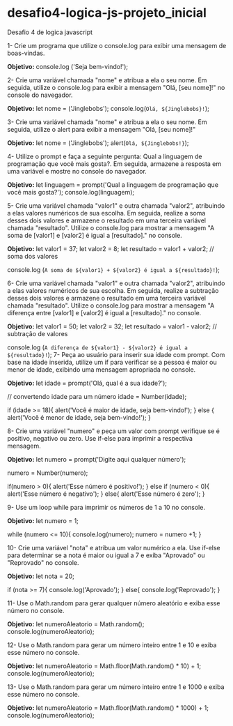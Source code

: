 # desafio4-logica-js-projeto_inicial
 Desafio 4 de logica javascript

1- Crie um programa que utilize o console.log para exibir uma mensagem de boas-vindas.

**Objetivo:** console.log ('Seja bem-vindo!');

2- Crie uma variável chamada "nome" e atribua a ela o seu nome. Em seguida, utilize o console.log para exibir a mensagem "Olá, [seu nome]!" no console do navegador.

**Objetivo:** let nome = ('Jinglebobs');
    console.log(`Olá, ${Jinglebobs}!`);

3- Crie uma variável chamada "nome" e atribua a ela o seu nome. Em seguida, utilize o alert para exibir a mensagem "Olá, [seu nome]!" 

**Objetivo:** let nome = ('Jinglebobs');
    alert(`Olá, ${Jinglebobs!}`);

4- Utilize o prompt e faça a seguinte pergunta: Qual a linguagem de programação que você mais gosta?. Em seguida, armazene a resposta em uma variável e mostre no console do navegador.

**Objetivo:** let linguagem = prompt('Qual a linguagem de programação que você mais gosta?');
console.log(linguagem);

5- Crie uma variável chamada "valor1" e outra chamada "valor2", atribuindo a elas valores numéricos de sua escolha. Em seguida, realize a soma desses dois valores e armazene o resultado em uma terceira variável chamada "resultado". Utilize o console.log para mostrar a mensagem "A soma de [valor1] e [valor2] é igual a [resultado]." no console.

**Objetivo:** let valor1 = 37;
let valor2 = 8;
let resultado = valor1 + valor2; // soma dos valores

console.log (`A soma de ${valor1} + ${valor2} é igual a ${resultado}!`);

6- Crie uma variável chamada "valor1" e outra chamada "valor2", atribuindo a elas valores numéricos de sua escolha. Em seguida, realize a subtração desses dois valores e armazene o resultado em uma terceira variável chamada "resultado". Utilize o console.log para mostrar a mensagem "A diferença entre [valor1] e [valor2] é igual a [resultado]." no console.

**Objetivo:** let valor1 = 50;
let valor2 = 32;
let resultado = valor1 - valor2; // subtração de valores

console.log (`A diferença de ${valor1} - ${valor2} é igual a ${resultado}!`);
7- Peça ao usuário para inserir sua idade com prompt. Com base na idade inserida, utilize um if para verificar se a pessoa é maior ou menor de idade, exibindo uma mensagem apropriada no console.

**Objetivo:** let idade = prompt('Olá, qual é a sua idade?');

// convertendo idade para um número
idade = Number(idade);

if (idade >= 18){
    alert('Você é maior de idade, seja bem-vindo!');
} else {
    alert('Você é menor de idade, seja bem-vindo!');
}

8- Crie uma variável "numero" e peça um valor com prompt verifique se é positivo, negativo ou zero. Use if-else para imprimir a respectiva mensagem.

**Objetivo:** let numero = prompt('Digite aqui qualquer número');

numero = Number(numero);

if(numero > 0){
    alert('Esse número é positivo!');
}   else if (numero < 0){
    alert('Esse número é negativo');
} else{
    alert('Esse número é zero');
}

9- Use um loop while para imprimir os números de 1 a 10 no console.

**Objetivo:** let numero = 1;

while (numero <= 10){
    console.log(numero);
    numero = numero +1;
}

10- Crie uma variável "nota" e atribua um valor numérico a ela. Use if-else para determinar se a nota é maior ou igual a 7 e exiba "Aprovado" ou "Reprovado" no console.

**Objetivo:** let nota = 20;

if (nota >= 7){
    console.log('Aprovado');
} else{
    console.log('Reprovado');
}

11- Use o Math.random para gerar qualquer número aleatório e exiba esse número no console.

**Objetivo:** let numeroAleatorio = Math.random();
console.log(numeroAleatorio);

12- Use o Math.random para gerar um número inteiro entre 1 e 10 e exiba esse número no console.

**Objetivo:** let numeroAleatorio = Math.floor(Math.random() * 10) + 1;
console.log(numeroAleatorio);

13- Use o Math.random para gerar um número inteiro entre 1 e 1000 e exiba esse número no console.

**Objetivo:** let numeroAleatorio = Math.floor(Math.random() * 1000) + 1;
console.log(numeroAleatorio);
